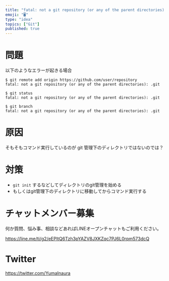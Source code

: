 ```yaml
---
title: "fatal: not a git repository (or any of the parent directories): .git ("
emoji: "🖥"
type: "idea"
topics: ["Git"]
published: true
---
```


# 問題

以下のようなエラーが起きる場合

```
$ git remote add origin https://github.com/user/repository
fatal: not a git repository (or any of the parent directories): .git
```


```
$ git status
fatal: not a git repository (or any of the parent directories): .git
```

```
$ git branch
fatal: not a git repository (or any of the parent directories): .git
```


# 原因

そもそもコマンド実行しているのが git 管理下のディレクトリではないのでは？

# 対策

- `git init` するなどしてディレクトリのgit管理を始める
- もしくはgit管理下のディレクトリに移動してからコマンド実行する


<!-- Update From Qiita API -->

# チャットメンバー募集


何か質問、悩み事、相談などあればLINEオープンチャットもご利用ください。

https://line.me/ti/g2/eEPltQ6Tzh3pYAZV8JXKZqc7PJ6L0rpm573dcQ





# Twitter


https://twitter.com/YumaInaura


<!-- Update From Qiita API -->


